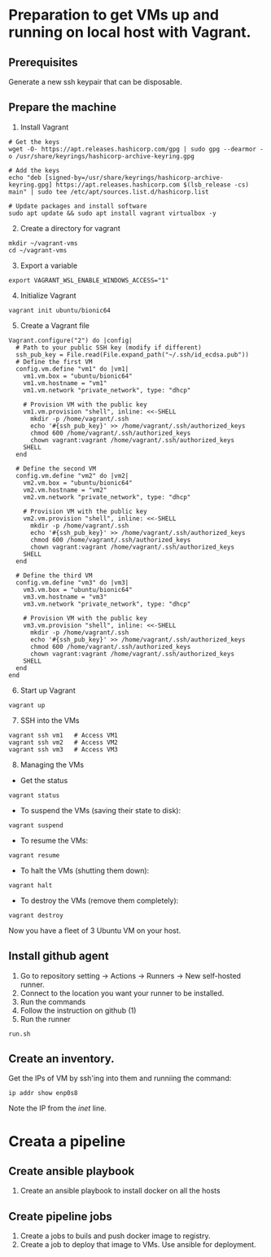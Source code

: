 # Preparation to get VMs up and running on local host with Vagrant.
## Prerequisites
Generate a new ssh keypair that can be disposable.

## Prepare the machine

1. Install Vagrant

```
# Get the keys
wget -O- https://apt.releases.hashicorp.com/gpg | sudo gpg --dearmor -o /usr/share/keyrings/hashicorp-archive-keyring.gpg

# Add the keys
echo "deb [signed-by=/usr/share/keyrings/hashicorp-archive-keyring.gpg] https://apt.releases.hashicorp.com $(lsb_release -cs) main" | sudo tee /etc/apt/sources.list.d/hashicorp.list

# Update packages and install software
sudo apt update && sudo apt install vagrant virtualbox -y
```
2. Create a directory for vagrant
``` 
mkdir ~/vagrant-vms
cd ~/vagrant-vms
```
3. Export a variable
```
export VAGRANT_WSL_ENABLE_WINDOWS_ACCESS="1"
```

4. Initialize Vagrant
```
vagrant init ubuntu/bionic64
```
5. Create a Vagrant file
```
Vagrant.configure("2") do |config|
  # Path to your public SSH key (modify if different)
  ssh_pub_key = File.read(File.expand_path("~/.ssh/id_ecdsa.pub"))
  # Define the first VM
  config.vm.define "vm1" do |vm1|
    vm1.vm.box = "ubuntu/bionic64"
    vm1.vm.hostname = "vm1"
    vm1.vm.network "private_network", type: "dhcp"

    # Provision VM with the public key
    vm1.vm.provision "shell", inline: <<-SHELL
      mkdir -p /home/vagrant/.ssh
      echo '#{ssh_pub_key}' >> /home/vagrant/.ssh/authorized_keys
      chmod 600 /home/vagrant/.ssh/authorized_keys
      chown vagrant:vagrant /home/vagrant/.ssh/authorized_keys
    SHELL
  end

  # Define the second VM
  config.vm.define "vm2" do |vm2|
    vm2.vm.box = "ubuntu/bionic64"
    vm2.vm.hostname = "vm2"
    vm2.vm.network "private_network", type: "dhcp"

    # Provision VM with the public key
    vm2.vm.provision "shell", inline: <<-SHELL
      mkdir -p /home/vagrant/.ssh
      echo '#{ssh_pub_key}' >> /home/vagrant/.ssh/authorized_keys
      chmod 600 /home/vagrant/.ssh/authorized_keys
      chown vagrant:vagrant /home/vagrant/.ssh/authorized_keys
    SHELL
  end

  # Define the third VM
  config.vm.define "vm3" do |vm3|
    vm3.vm.box = "ubuntu/bionic64"
    vm3.vm.hostname = "vm3"
    vm3.vm.network "private_network", type: "dhcp"

    # Provision VM with the public key
    vm3.vm.provision "shell", inline: <<-SHELL
      mkdir -p /home/vagrant/.ssh
      echo '#{ssh_pub_key}' >> /home/vagrant/.ssh/authorized_keys
      chmod 600 /home/vagrant/.ssh/authorized_keys
      chown vagrant:vagrant /home/vagrant/.ssh/authorized_keys
    SHELL
  end
end

```
6. Start up Vagrant

```
vagrant up
```

7. SSH into the VMs
```
vagrant ssh vm1   # Access VM1
vagrant ssh vm2   # Access VM2
vagrant ssh vm3   # Access VM3
```

8. Managing the VMs
* Get the status
```
vagrant status
```
* To suspend the VMs (saving their state to disk):
```
vagrant suspend
```
* To resume the VMs:
```
vagrant resume
```
* To halt the VMs (shutting them down):
```
vagrant halt
```
* To destroy the VMs (remove them completely):
```
vagrant destroy
```

Now you have a fleet of 3 Ubuntu VM on your host. 

## Install github agent 
1. Go to repository setting -> Actions -> Runners -> New self-hosted runner.
2. Connect to the location you want your runner to be installed. 
3. Run the commands
4. Follow the instruction on github  (1)
5. Run the runner 
```
run.sh
```

## Create an inventory. 
Get the IPs of VM by ssh'ing into them and runniing the command:
```
ip addr show enp0s8
```
Note the IP from the _inet_ line. 

# Creata a pipeline
## Create ansible playbook
1. Create an ansible playbook to install docker on all the hosts

## Create pipeline jobs
1. Create a jobs to buils and push docker image to registry.
2. Create a job to deploy that image to VMs. Use ansible for deployment.


